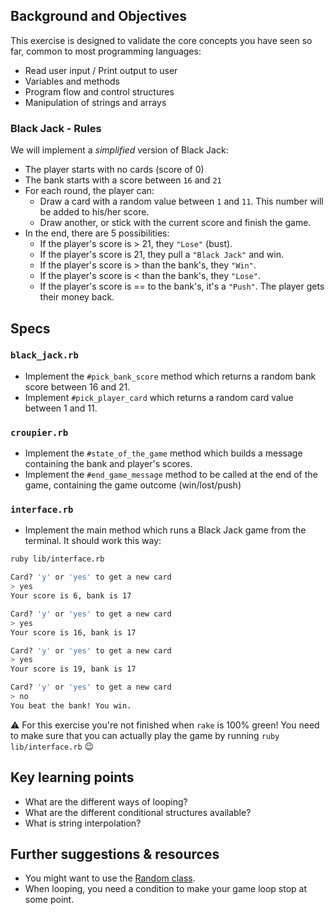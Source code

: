 ## Background and Objectives

This exercise is designed to validate the core concepts you have seen so far, common to most programming languages:

- Read user input / Print output to user
- Variables and methods
- Program flow and control structures
- Manipulation of strings and arrays

### Black Jack - Rules

We will implement a *simplified* version of Black Jack:

- The player starts with no cards (score of 0)
- The bank starts with a score between `16` and `21`
- For each round, the player can:
  - Draw a card with a random value between `1` and `11`. This number will be added to his/her score.
  - Draw another, or stick with the current score and finish the game.
- In the end, there are 5 possibilities:
  - If the player's score is > 21, they `"Lose"` (bust).
  - If the player's score is 21, they pull a `"Black Jack"` and win.
  - If the player's score is > than the bank's, they `"Win"`.
  - If the player's score is < than the bank's, they `"Lose"`.
  - If the player's score is == to the bank's, it's a `"Push"`. The player gets their money back.

## Specs

### `black_jack.rb`

- Implement the `#pick_bank_score` method which returns a random bank score between 16 and 21.
- Implement `#pick_player_card` which returns a random card value between 1 and 11.

### `croupier.rb`

- Implement the `#state_of_the_game` method which builds a message containing the bank and player's scores.
- Implement the `#end_game_message` method to be called at the end of the game, containing the game outcome (win/lost/push)

### `interface.rb`

- Implement the main method which runs a Black Jack game from the terminal. It should work this way:

```bash
ruby lib/interface.rb

Card? 'y' or 'yes' to get a new card
> yes
Your score is 6, bank is 17

Card? 'y' or 'yes' to get a new card
> yes
Your score is 16, bank is 17

Card? 'y' or 'yes' to get a new card
> yes
Your score is 19, bank is 17

Card? 'y' or 'yes' to get a new card
> no
You beat the bank! You win.
```

⚠️ For this exercise you're not finished when `rake` is 100% green! You need to make sure that you can actually play the game by running `ruby lib/interface.rb` 😉

## Key learning points

- What are the different ways of looping?
- What are the different conditional structures available?
- What is string interpolation?

## Further suggestions & resources

- You might want to use the [Random class](http://www.ruby-doc.org/core-2.5.3/Random.html).
- When looping, you need a condition to make your game loop stop at some point.
